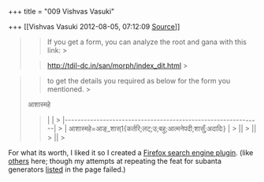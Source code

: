 +++
title = "009 Vishvas Vasuki"

+++
[[Vishvas Vasuki	2012-08-05, 07:12:09 [Source](https://groups.google.com/g/samskrita/c/jRhciCeyRTE)]]



  

> 
> > 
> > If you get a form, you can analyze the root and gana with this link: >
> 
> > 
> >   
> > 
> > 
> > <http://tdil-dc.in/san/morph/index_dit.html> >
> 
> > 
> >   
> > 
> > 

> 
> > 
> > 
> > 
> > to get the details you required as below for the form you mentioned. >
> 
> > 
> >   
> आशास्महे  
> > |                                                              | > |--------------------------------------------------------------| > | आशास्महे=आङ्\_शास्1{कर्तरि;लट्;उ;बहु;आत्मनेपदी;शासुँ;अदादिः} | >
> || > || > || >
> 
> > 
> >   
> > 
> > 

For what its worth, I liked it so I created a [Firefox search engine plugin](http://mycroft.mozdev.org/search-engines.html?name=sanskrit+inflected). (like [others](http://mycroft.mozdev.org/search-engines.html?name=sanskrit) here; though my attempts at repeating the feat for subanta generators [listed](http://tdil-dc.in/san/skt_gen/generators.html) in the page failed.)  
  

